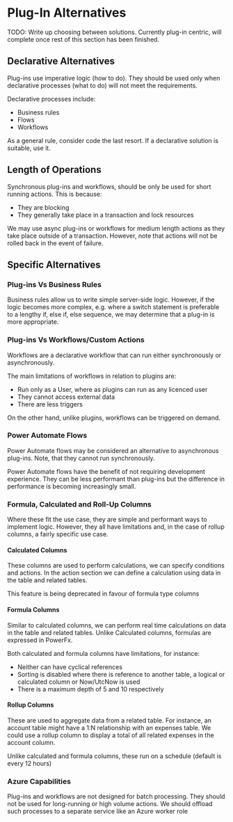 # Plug-In Alternatives

TODO: Write up choosing between solutions. Currently plug-in centric, will
complete once rest of this section has been finished.

## Declarative Alternatives

Plug-ins use imperative logic (how to do). They should be used only
when declarative processes (what to do) will not meet the requirements.

Declarative processes include:

- Business rules
- Flows
- Workflows

As a general rule, consider code the last resort. If a declarative solution is
suitable, use it.

## Length of Operations

Synchronous plug-ins and workflows, should be only be used for short running
actions. This is because:

- They are blocking
- They generally take place in a transaction and lock resources

We may use async plug-ins or workflows for medium length actions as they take
place outside of a transaction. However, note that actions will not be rolled
back in the event of failure.

## Specific Alternatives

### Plug-ins Vs Business Rules

Business rules allow us to write simple server-side logic. However, if the logic
becomes more complex, e.g. where a switch statement is preferable to a lengthy
if, else if, else sequence, we may determine that a plug-in is more appropriate.

### Plug-ins Vs Workflows/Custom Actions

Workflows are a declarative workflow that can run either synchronously or
asynchronously.

The main limitations of workflows in relation to plugins are:

- Run only as a User, where as plugins can run as any licenced user
- They cannot access external data
- There are less triggers

On the other hand, unlike plugins, workflows can be triggered on demand.

### Power Automate Flows

Power Automate flows may be considered an alternative to asynchronous plug-ins.
Note, that they cannot run synchronously.

Power Automate flows have the benefit of not requiring development experience.
They can be less performant than plug-ins but the difference in performance is
becoming increasingly small.

### Formula, Calculated and Roll-Up Columns

Where these fit the use case, they are simple and performant ways to implement
logic. However, they all have limitations and, in the case of rollup columns,
a fairly specific use case.

#### Calculated Columns

These columns are used to perform calculations, we can specify conditions and
actions. In the action section we can define a calculation using data in the
table and related tables.

This feature is being deprecated in favour of formula type columns

#### Formula Columns

Similar to calculated columns, we can perform real time calculations on data in
the table and related tables. Unlike Calculated columns, formulas are expressed
in PowerFx.

Both calculated and formula columns have limitations, for instance:

- Neither can have cyclical references
- Sorting is disabled where there is reference to another table, a logical or
calculated column or Now/UtcNow is used
- There is a maximum depth of 5 and 10 respectively

#### Rollup Columns

These are used to aggregate data from a related table. For instance, an account
table might have a 1:N relationship with an expenses table. We could use a
rollup column to display a total of all related expenses in the account column.

Unlike calculated and formula columns, these run on a schedule (default is every
12 hours)

### Azure Capabilities

Plug-ins and workflows are not designed for batch processing. They should not
be used for long-running or high volume actions. We should offload such
processes to a separate service like an Azure worker role
